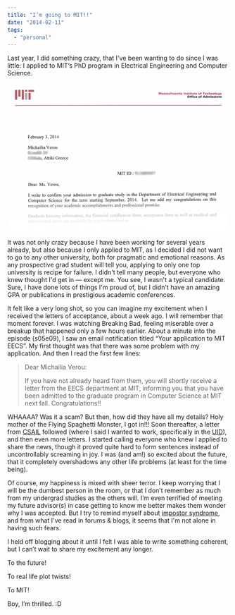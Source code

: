 ```yaml
---
title: "I’m going to MIT!!"
date: "2014-02-11"
tags:
  - "personal"
---
```


Last year, I did something crazy, that I've been wanting to do since I was little: I applied to MIT’s PhD program in Electrical Engineering and Computer Science.

![One of the letters](images/Screen-Shot-2014-02-11-at-18.25.21-.png)

It was not only crazy because I have been working for several years already, but also because I only applied to MIT, as I decided I did not want to go to any other university, both for pragmatic and emotional reasons. As any prospective grad student will tell you, applying to only one top university is recipe for failure. I didn't tell many people, but everyone who knew thought I'd get in — except me. You see, I wasn't a typical candidate. Sure, I have done lots of things I'm proud of, but I didn't have an amazing GPA or publications in prestigious academic conferences.

It felt like a very long shot, so you can imagine my excitement when I received the letters of acceptance, about a week ago. I will remember that moment forever. I was watching Breaking Bad, feeling miserable over a breakup that happened only a few hours earlier. About a minute into the episode (s05e09), I saw an email notification titled “Your application to MIT EECS”. My first thought was that there was some problem with my application. And then I read the first few lines:

> Dear Michailia Verou:
>
> If you have not already heard from them, you will shortly receive a letter from the EECS department at MIT, informing you that you have been admitted to the graduate program in Computer Science at MIT next fall. Congratulations!!

WHAAAA? Was it a scam? But then, how did they have all my details? Holy mother of the Flying Spaghetti Monster, I got in!!! Soon thereafter, a letter from [CSAIL](http://www.csail.mit.edu/) followed (where I said I wanted to work, specifically in the [UID](http://groups.csail.mit.edu/uid/)), and then even more letters. I started calling everyone who knew I applied to share the news, though it proved quite hard to form sentences instead of uncontrollably screaming in joy. I was (and am!) so excited about the future, that it completely overshadows any other life problems (at least for the time being).

Of course, my happiness is mixed with sheer terror. I keep worrying that I will be the dumbest person in the room, or that I don’t remember as much from my undergrad studies as the others will. I’m even terrified of meeting my future advisor(s) in case getting to know me better makes them wonder why I was accepted. But I try to remind myself about [impostor syndrome](http://en.wikipedia.org/wiki/Impostor_syndrome), and from what I've read in forums & blogs, it seems that I'm not alone in having such fears.

I held off blogging about it until I felt I was able to write something coherent, but I can’t wait to share my excitement any longer.

To the future!

To real life plot twists!

To MIT!

Boy, I’m thrilled. :D
